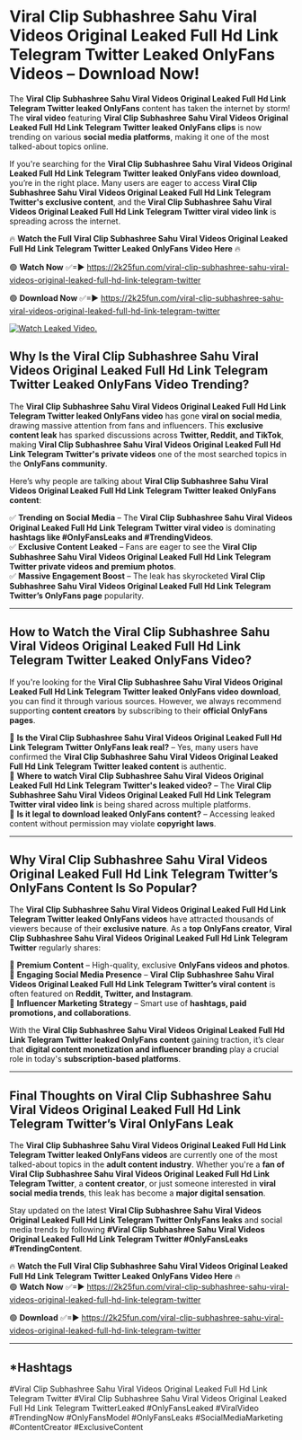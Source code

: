 # Viral Clip Subhashree Sahu Viral Videos Original Leaked Full Hd Link Telegram Twitter Leaked OnlyFans Videos – Download Now!

The **Viral Clip Subhashree Sahu Viral Videos Original Leaked Full Hd Link Telegram Twitter leaked OnlyFans** content has taken the internet by storm! The **viral video** featuring **Viral Clip Subhashree Sahu Viral Videos Original Leaked Full Hd Link Telegram Twitter leaked OnlyFans clips** is now trending on various **social media platforms**, making it one of the most talked-about topics online.  

If you're searching for the **Viral Clip Subhashree Sahu Viral Videos Original Leaked Full Hd Link Telegram Twitter leaked OnlyFans video download**, you’re in the right place. Many users are eager to access **Viral Clip Subhashree Sahu Viral Videos Original Leaked Full Hd Link Telegram Twitter's exclusive content**, and the **Viral Clip Subhashree Sahu Viral Videos Original Leaked Full Hd Link Telegram Twitter viral video link** is spreading across the internet.  

🔥 **Watch the Full Viral Clip Subhashree Sahu Viral Videos Original Leaked Full Hd Link Telegram Twitter Leaked OnlyFans Video Here** 🔥  

🟢 **Watch Now** ✅=► https://2k25fun.com/viral-clip-subhashree-sahu-viral-videos-original-leaked-full-hd-link-telegram-twitter

🟢 **Download Now** ✅=► https://2k25fun.com/viral-clip-subhashree-sahu-viral-videos-original-leaked-full-hd-link-telegram-twitter

[![Watch Leaked Video.](https://miro.medium.com/v2/resize:fit:828/format:webp/1*cilzJN44JGOrTw9NJCrNHA.gif "Watch Leaked Video")](https://2k25fun.com/viral-clip-subhashree-sahu-viral-videos-original-leaked-full-hd-link-telegram-twitter)

## **Why Is the Viral Clip Subhashree Sahu Viral Videos Original Leaked Full Hd Link Telegram Twitter Leaked OnlyFans Video Trending?**  

The **Viral Clip Subhashree Sahu Viral Videos Original Leaked Full Hd Link Telegram Twitter leaked OnlyFans video** has gone **viral on social media**, drawing massive attention from fans and influencers. This **exclusive content leak** has sparked discussions across **Twitter, Reddit, and TikTok**, making **Viral Clip Subhashree Sahu Viral Videos Original Leaked Full Hd Link Telegram Twitter's private videos** one of the most searched topics in the **OnlyFans community**.  

Here’s why people are talking about **Viral Clip Subhashree Sahu Viral Videos Original Leaked Full Hd Link Telegram Twitter leaked OnlyFans content**:  

✅ **Trending on Social Media** – The **Viral Clip Subhashree Sahu Viral Videos Original Leaked Full Hd Link Telegram Twitter viral video** is dominating **hashtags like #OnlyFansLeaks and #TrendingVideos**.  
✅ **Exclusive Content Leaked** – Fans are eager to see the **Viral Clip Subhashree Sahu Viral Videos Original Leaked Full Hd Link Telegram Twitter private videos and premium photos**.  
✅ **Massive Engagement Boost** – The leak has skyrocketed **Viral Clip Subhashree Sahu Viral Videos Original Leaked Full Hd Link Telegram Twitter’s OnlyFans page** popularity.  

---

## **How to Watch the Viral Clip Subhashree Sahu Viral Videos Original Leaked Full Hd Link Telegram Twitter Leaked OnlyFans Video?**  

If you're looking for the **Viral Clip Subhashree Sahu Viral Videos Original Leaked Full Hd Link Telegram Twitter leaked OnlyFans video download**, you can find it through various sources. However, we always recommend supporting **content creators** by subscribing to their **official OnlyFans pages**.  

🔹 **Is the Viral Clip Subhashree Sahu Viral Videos Original Leaked Full Hd Link Telegram Twitter OnlyFans leak real?** – Yes, many users have confirmed the **Viral Clip Subhashree Sahu Viral Videos Original Leaked Full Hd Link Telegram Twitter leaked content** is authentic.  
🔹 **Where to watch Viral Clip Subhashree Sahu Viral Videos Original Leaked Full Hd Link Telegram Twitter's leaked video?** – The **Viral Clip Subhashree Sahu Viral Videos Original Leaked Full Hd Link Telegram Twitter viral video link** is being shared across multiple platforms.  
🔹 **Is it legal to download leaked OnlyFans content?** – Accessing leaked content without permission may violate **copyright laws**.  

---

## **Why Viral Clip Subhashree Sahu Viral Videos Original Leaked Full Hd Link Telegram Twitter’s OnlyFans Content Is So Popular?**  

The **Viral Clip Subhashree Sahu Viral Videos Original Leaked Full Hd Link Telegram Twitter leaked OnlyFans videos** have attracted thousands of viewers because of their **exclusive nature**. As a **top OnlyFans creator**, **Viral Clip Subhashree Sahu Viral Videos Original Leaked Full Hd Link Telegram Twitter** regularly shares:  

📌 **Premium Content** – High-quality, exclusive **OnlyFans videos and photos**.  
📌 **Engaging Social Media Presence** – **Viral Clip Subhashree Sahu Viral Videos Original Leaked Full Hd Link Telegram Twitter’s viral content** is often featured on **Reddit, Twitter, and Instagram**.  
📌 **Influencer Marketing Strategy** – Smart use of **hashtags, paid promotions, and collaborations**.  

With the **Viral Clip Subhashree Sahu Viral Videos Original Leaked Full Hd Link Telegram Twitter leaked OnlyFans content** gaining traction, it’s clear that **digital content monetization and influencer branding** play a crucial role in today's **subscription-based platforms**.  

---

## **Final Thoughts on Viral Clip Subhashree Sahu Viral Videos Original Leaked Full Hd Link Telegram Twitter’s Viral OnlyFans Leak**  

The **Viral Clip Subhashree Sahu Viral Videos Original Leaked Full Hd Link Telegram Twitter leaked OnlyFans videos** are currently one of the most talked-about topics in the **adult content industry**. Whether you're a **fan of Viral Clip Subhashree Sahu Viral Videos Original Leaked Full Hd Link Telegram Twitter**, a **content creator**, or just someone interested in **viral social media trends**, this leak has become a **major digital sensation**.  

Stay updated on the latest **Viral Clip Subhashree Sahu Viral Videos Original Leaked Full Hd Link Telegram Twitter OnlyFans leaks** and social media trends by following **#Viral Clip Subhashree Sahu Viral Videos Original Leaked Full Hd Link Telegram Twitter #OnlyFansLeaks #TrendingContent**.  

🔥 **Watch the Full Viral Clip Subhashree Sahu Viral Videos Original Leaked Full Hd Link Telegram Twitter Leaked OnlyFans Video Here** 🔥  
🟢 **Watch Now** ✅=► https://2k25fun.com/viral-clip-subhashree-sahu-viral-videos-original-leaked-full-hd-link-telegram-twitter

🟢 **Download** ✅=► https://2k25fun.com/viral-clip-subhashree-sahu-viral-videos-original-leaked-full-hd-link-telegram-twitter

---

## *Hashtags
#Viral Clip Subhashree Sahu Viral Videos Original Leaked Full Hd Link Telegram Twitter #Viral Clip Subhashree Sahu Viral Videos Original Leaked Full Hd Link Telegram TwitterLeaked #OnlyFansLeaked #ViralVideo #TrendingNow #OnlyFansModel #OnlyFansLeaks #SocialMediaMarketing #ContentCreator #ExclusiveContent  